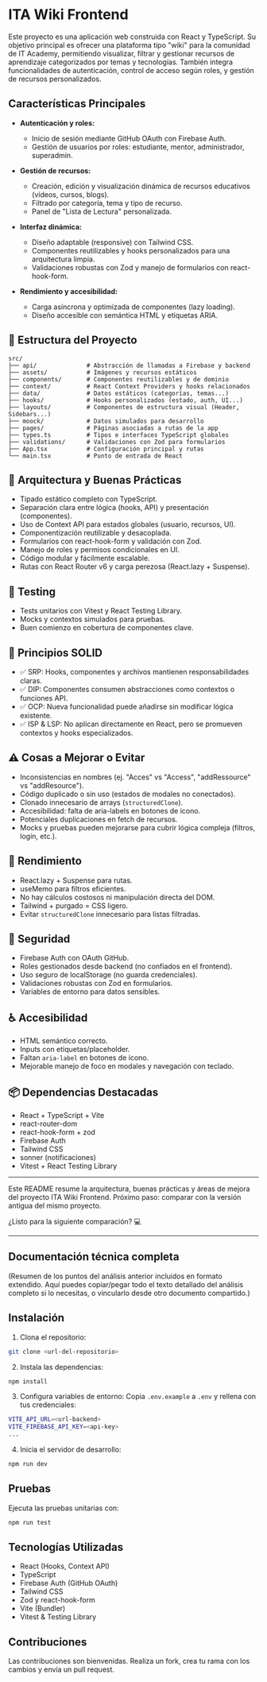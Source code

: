 # ITA Wiki Frontend

Este proyecto es una aplicación web construida con React y TypeScript. Su objetivo principal es ofrecer una plataforma tipo "wiki" para la comunidad de IT Academy, permitiendo visualizar, filtrar y gestionar recursos de aprendizaje categorizados por temas y tecnologías. También integra funcionalidades de autenticación, control de acceso según roles, y gestión de recursos personalizados.

## Características Principales

- **Autenticación y roles:**

  - Inicio de sesión mediante GitHub OAuth con Firebase Auth.
  - Gestión de usuarios por roles: estudiante, mentor, administrador, superadmin.

- **Gestión de recursos:**

  - Creación, edición y visualización dinámica de recursos educativos (vídeos, cursos, blogs).
  - Filtrado por categoría, tema y tipo de recurso.
  - Panel de "Lista de Lectura" personalizada.

- **Interfaz dinámica:**

  - Diseño adaptable (responsive) con Tailwind CSS.
  - Componentes reutilizables y hooks personalizados para una arquitectura limpia.
  - Validaciones robustas con Zod y manejo de formularios con react-hook-form.

- **Rendimiento y accesibilidad:**
  - Carga asíncrona y optimizada de componentes (lazy loading).
  - Diseño accesible con semántica HTML y etiquetas ARIA.

## 🧱 Estructura del Proyecto

```text
src/
├── api/              # Abstracción de llamadas a Firebase y backend
├── assets/           # Imágenes y recursos estáticos
├── components/       # Componentes reutilizables y de dominio
├── context/          # React Context Providers y hooks relacionados
├── data/             # Datos estáticos (categorías, temas...)
├── hooks/            # Hooks personalizados (estado, auth, UI...)
├── layouts/          # Componentes de estructura visual (Header, Sidebars...)
├── moock/            # Datos simulados para desarrollo
├── pages/            # Páginas asociadas a rutas de la app
├── types.ts          # Tipos e interfaces TypeScript globales
├── validations/      # Validaciones con Zod para formularios
├── App.tsx           # Configuración principal y rutas
└── main.tsx          # Punto de entrada de React
```

## 🧠 Arquitectura y Buenas Prácticas

- Tipado estático completo con TypeScript.
- Separación clara entre lógica (hooks, API) y presentación (componentes).
- Uso de Context API para estados globales (usuario, recursos, UI).
- Componentización reutilizable y desacoplada.
- Formularios con react-hook-form y validación con Zod.
- Manejo de roles y permisos condicionales en UI.
- Código modular y fácilmente escalable.
- Rutas con React Router v6 y carga perezosa (React.lazy + Suspense).

## 🧪 Testing

- Tests unitarios con Vitest y React Testing Library.
- Mocks y contextos simulados para pruebas.
- Buen comienzo en cobertura de componentes clave.

## 🧱 Principios SOLID

- ✅ SRP: Hooks, componentes y archivos mantienen responsabilidades claras.
- ✅ DIP: Componentes consumen abstracciones como contextos o funciones API.
- ✅ OCP: Nueva funcionalidad puede añadirse sin modificar lógica existente.
- ✅ ISP & LSP: No aplican directamente en React, pero se promueven contextos y hooks especializados.

## ⚠️ Cosas a Mejorar o Evitar

- Inconsistencias en nombres (ej. "Acces" vs "Access", "addRessource" vs "addResource").
- Código duplicado o sin uso (estados de modales no conectados).
- Clonado innecesario de arrays (`structuredClone`).
- Accesibilidad: falta de aria-labels en botones de icono.
- Potenciales duplicaciones en fetch de recursos.
- Mocks y pruebas pueden mejorarse para cubrir lógica compleja (filtros, login, etc.).

## 🚀 Rendimiento

- React.lazy + Suspense para rutas.
- useMemo para filtros eficientes.
- No hay cálculos costosos ni manipulación directa del DOM.
- Tailwind + purgado = CSS ligero.
- Evitar `structuredClone` innecesario para listas filtradas.

## 🔐 Seguridad

- Firebase Auth con OAuth GitHub.
- Roles gestionados desde backend (no confiados en el frontend).
- Uso seguro de localStorage (no guarda credenciales).
- Validaciones robustas con Zod en formularios.
- Variables de entorno para datos sensibles.

## ♿ Accesibilidad

- HTML semántico correcto.
- Inputs con etiquetas/placeholder.
- Faltan `aria-label` en botones de icono.
- Mejorable manejo de foco en modales y navegación con teclado.

## 📦 Dependencias Destacadas

- React + TypeScript + Vite
- react-router-dom
- react-hook-form + zod
- Firebase Auth
- Tailwind CSS
- sonner (notificaciones)
- Vitest + React Testing Library

---

Este README resume la arquitectura, buenas prácticas y áreas de mejora del proyecto ITA Wiki Frontend. Próximo paso: comparar con la versión antigua del mismo proyecto.

¿Listo para la siguiente comparación? 💻

---

## Documentación técnica completa

(Resumen de los puntos del análisis anterior incluidos en formato extendido. Aquí puedes copiar/pegar todo el texto detallado del análisis completo si lo necesitas, o vincularlo desde otro documento compartido.)

## Instalación

1. Clona el repositorio:

```bash
git clone <url-del-repositorio>
```

2. Instala las dependencias:

```bash
npm install
```

3. Configura variables de entorno:
   Copia `.env.example` a `.env` y rellena con tus credenciales:

```bash
VITE_API_URL=<url-backend>
VITE_FIREBASE_API_KEY=<api-key>
...
```

4. Inicia el servidor de desarrollo:

```bash
npm run dev
```

## Pruebas

Ejecuta las pruebas unitarias con:

```bash
npm run test
```

## Tecnologías Utilizadas

- React (Hooks, Context API)
- TypeScript
- Firebase Auth (GitHub OAuth)
- Tailwind CSS
- Zod y react-hook-form
- Vite (Bundler)
- Vitest & Testing Library

## Contribuciones

Las contribuciones son bienvenidas. Realiza un fork, crea tu rama con los cambios y envía un pull request.
